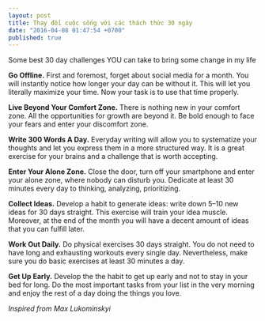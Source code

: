```yaml
---
layout: post
title: Thay đổi cuộc sống với các thách thức 30 ngày
date: "2016-04-08 01:47:54 +0700"
published: true
---
```


Some best 30 day challenges YOU can take to bring some change in my life

**Go Offline.** First and foremost, forget about social media for a month. You will instantly notice how longer your day can be without it. This will let you literally maximize your time. Now your task is to use that time properly.

**Live Beyond Your Comfort Zone.** There is nothing new in your comfort zone. All the opportunities for growth are beyond it. Be bold enough to face your fears and enter your discomfort zone.

**Write 300 Words A Day.** Everyday writing will allow you to systematize your thoughts and let you express them in a more structured way. It is a great exercise for your brains and a challenge that is worth accepting.

**Enter Your Alone Zone.** Close the door, turn off your smartphone and enter your alone zone, where nobody can disturb you. Dedicate at least 30 minutes every day to thinking, analyzing, prioritizing.

**Collect Ideas.** Develop a habit to generate ideas: write down 5–10 new ideas for 30 days straight. This exercise will train your idea muscle. Moreover, at the end of the month you will have a decent amount of ideas that you can fulfill later.

**Work Out Daily.** Do physical exercises 30 days straight. You do not need to have long and exhausting workouts every single day. Nevertheless, make sure you do basic exercises at least 30 minutes a day.

**Get Up Early.** Develop the the habit to get up early and not to stay in your bed for long. Do the most important tasks from your list in the very morning and enjoy the rest of a day doing the things you love.


*Inspired from Max Lukominskyi*

